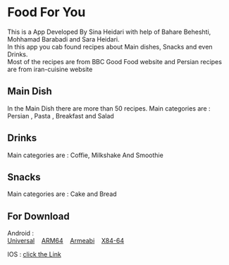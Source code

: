 # Food For You

This is a App Developed By Sina Heidari with help of Bahare Beheshti, Mohhamad Barabadi and Sara Heidari. <br/>
In this app you cab found recipes about Main dishes, Snacks and even Drinks.<br/>
Most of the recipes are from BBC Good Food website and Persian recipes are from iran-cuisine website

## Main Dish

In the Main Dish there are more than 50 recipes.
Main categories are : Persian , Pasta , Breakfast and Salad

## Drinks

Main categories are : Coffie, Milkshake And Smoothie

## Snacks

Main categories are : Cake and Bread

## For Download

Android :<br/>
<a href="https://github.com/HeidariSina/Food-For-You/releases/download/v0.10.1/app-release.apk" download>Universal</a>
<span>&nbsp;&nbsp;</span>
<a href="https://github.com/HeidariSina/Food-For-You/releases/download/v0.10.1/app-arm64-v8a-release.apk" download>ARM64</a>
<span>&nbsp;&nbsp;</span>
<a href="https://github.com/HeidariSina/Food-For-You/releases/download/v0.10.1/app-armeabi-v7a-release.apk" download>Armeabi</a>
<span>&nbsp;&nbsp;</span>
<a href="https://github.com/HeidariSina/Food-For-You/releases/download/v0.10.1/app-x86_64-release.apk" download>X84-64</a>

IOS : [click the Link](https://github.com/HeidariSina/Meals/tree/main/download/IOS)
